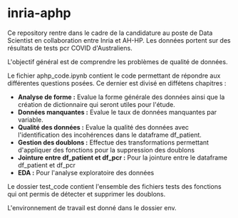 # inria-aphp
Ce repository rentre dans le cadre de la candidature au poste de Data Scientist en collaboration entre Inria et AH-HP. Les données portent sur des résultats de tests pcr COVID d'Australiens.

L'objectif général est de comprendre les problèmes de qualité de données. 

Le fichier aphp_code.ipynb contient le code permettant de répondre aux différentes questions posées. Ce dernier est divisé en diffétens chapitres : 
- **Analyse de forme :** Evalue la forme générale des données ainsi que la création de dictionnaire qui seront utiles pour l'étude.
- **Données manquantes :** Evalue le taux de données manquantes par variable.
- **Qualité des données :** Evalue la qualité des données avec l'identification des incohérences dans le dataframe df_patient.
- **Gestion des doublons :** Effectue des transformations permettant d'appliquer des fonctions pour la suppression des doublons
- **Jointure entre df_patient et df_pcr :** Pour la jointure entre le dataframe df_patient et df_pcr
- **EDA :** Pour l'analyse exploratoire des données

Le dossier test_code contient l'ensemble des fichiers tests des fonctions qui ont permis de détecter et supprimer les doublons. 

L'environnement de travail est donné dans le dossier env.